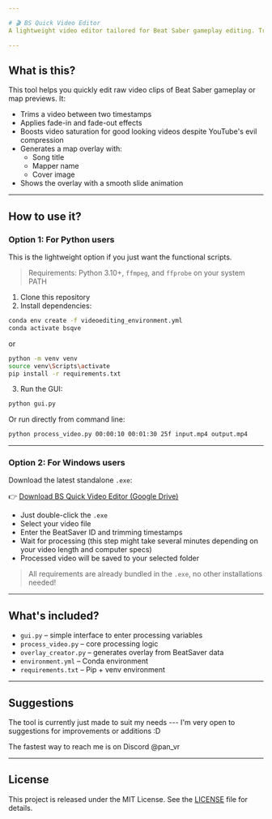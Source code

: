 ```yaml
---

# 🎬 BS Quick Video Editor
A lightweight video editor tailored for Beat Saber gameplay editing. Trim videos, apply transitions, boost saturation, and overlay BeatSaver metadata.

---
```


## What is this?

This tool helps you quickly edit raw video clips of Beat Saber gameplay or map previews. It:

- Trims a video between two timestamps
- Applies fade-in and fade-out effects
- Boosts video saturation for good looking videos despite YouTube's evil compression
- Generates a map overlay with:
  - Song title
  - Mapper name
  - Cover image
-  Shows the overlay with a smooth slide animation

---

## How to use it?

### Option 1: For Python users
This is the lightweight option if you just want the functional scripts.

> Requirements: Python 3.10+, `ffmpeg`, and `ffprobe` on your system PATH

1. Clone this repository
2. Install dependencies:

```bash (conda users)
conda env create -f videoediting_environment.yml
conda activate bsqve
```
or
```bash (pip + venv)
python -m venv venv
source venv\Scripts\activate
pip install -r requirements.txt
```

3. Run the GUI:

```bash
python gui.py
```

Or run directly from command line:

```bash
python process_video.py 00:00:10 00:01:30 25f input.mp4 output.mp4
```

---

### Option 2: For Windows users

Download the latest standalone `.exe`:

👉 [Download BS Quick Video Editor (Google Drive)](https://drive.google.com/file/d/1AGSYB_mrv-r2hQGeu459t1nMWWECA_ut/view?usp=sharing)

- Just double-click the `.exe`
- Select your video file
- Enter the BeatSaver ID and trimming timestamps
- Wait for processing (this step might take several minutes depending on your video length and computer specs)
- Processed video will be saved to your selected folder

> All requirements are already bundled in the `.exe`, no other installations needed!

---

## What's included?

- `gui.py` – simple interface to enter processing variables 
- `process_video.py` – core processing logic
- `overlay_creator.py` – generates overlay from BeatSaver data
- `environment.yml` – Conda environment
- `requirements.txt` – Pip + venv environment

---

## Suggestions
The tool is currently just made to suit my needs --- I'm very open to suggestions for improvements or additions :D

The fastest way to reach me is on Discord @pan_vr

---

## License

This project is released under the MIT License. See the [LICENSE](LICENSE) file for details.
